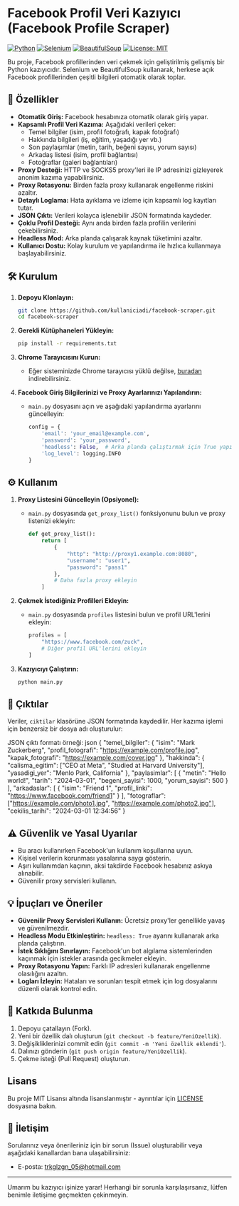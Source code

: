 # Facebook Profil Veri Kazıyıcı (Facebook Profile Scraper)

[![Python](https://img.shields.io/badge/python-3.7+-blue.svg)](https://www.python.org/downloads/)
[![Selenium](https://img.shields.io/badge/selenium-4.0+-brightgreen)](https://www.selenium.dev/)
[![BeautifulSoup](https://img.shields.io/badge/beautifulsoup4-4.9+-yellow)](https://www.crummy.com/software/BeautifulSoup/bs4/doc/)
[![License: MIT](https://img.shields.io/badge/License-MIT-green.svg)](https://opensource.org/licenses/MIT)

Bu proje, Facebook profillerinden veri çekmek için geliştirilmiş gelişmiş bir Python kazıyıcıdır. Selenium ve BeautifulSoup kullanarak, herkese açık Facebook profillerinden çeşitli bilgileri otomatik olarak toplar.

## 🌟 Özellikler

- **Otomatik Giriş:** Facebook hesabınıza otomatik olarak giriş yapar.
- **Kapsamlı Profil Veri Kazıma:** Aşağıdaki verileri çeker:
    - Temel bilgiler (isim, profil fotoğrafı, kapak fotoğrafı)
    - Hakkında bilgileri (iş, eğitim, yaşadığı yer vb.)
    - Son paylaşımlar (metin, tarih, beğeni sayısı, yorum sayısı)
    - Arkadaş listesi (isim, profil bağlantısı)
    - Fotoğraflar (galeri bağlantıları)
- **Proxy Desteği:** HTTP ve SOCKS5 proxy'leri ile IP adresinizi gizleyerek anonim kazıma yapabilirsiniz.
- **Proxy Rotasyonu:** Birden fazla proxy kullanarak engellenme riskini azaltır.
- **Detaylı Loglama:** Hata ayıklama ve izleme için kapsamlı log kayıtları tutar.
- **JSON Çıktı:** Verileri kolayca işlenebilir JSON formatında kaydeder.
- **Çoklu Profil Desteği:** Aynı anda birden fazla profilin verilerini çekebilirsiniz.
- **Headless Mod:** Arka planda çalışarak kaynak tüketimini azaltır.
- **Kullanıcı Dostu:** Kolay kurulum ve yapılandırma ile hızlıca kullanmaya başlayabilirsiniz.

## 🛠️ Kurulum

1.  **Depoyu Klonlayın:**

    ```bash
    git clone https://github.com/kullaniciadi/facebook-scraper.git
    cd facebook-scraper
    ```

2.  **Gerekli Kütüphaneleri Yükleyin:**

    ```bash
    pip install -r requirements.txt
    ```

3.  **Chrome Tarayıcısını Kurun:**

    -   Eğer sisteminizde Chrome tarayıcısı yüklü değilse, [buradan](https://www.google.com/chrome/) indirebilirsiniz.

4.  **Facebook Giriş Bilgilerinizi ve Proxy Ayarlarınızı Yapılandırın:**

    -   `main.py` dosyasını açın ve aşağıdaki yapılandırma ayarlarını güncelleyin:

        ```python
        config = {
            'email': 'your_email@example.com',
            'password': 'your_password',
            'headless': False,  # Arka planda çalıştırmak için True yapın
            'log_level': logging.INFO
        }
        ```

## ⚙️ Kullanım

1.  **Proxy Listesini Güncelleyin (Opsiyonel):**

    -   `main.py` dosyasında `get_proxy_list()` fonksiyonunu bulun ve proxy listenizi ekleyin:

        ```python
        def get_proxy_list():
            return [
                {
                    "http": "http://proxy1.example.com:8080",
                    "username": "user1",
                    "password": "pass1"
                },
                # Daha fazla proxy ekleyin
            ]
        ```

2.  **Çekmek İstediğiniz Profilleri Ekleyin:**

    -   `main.py` dosyasında `profiles` listesini bulun ve profil URL'lerini ekleyin:

        ```python
        profiles = [
            "https://www.facebook.com/zuck",
            # Diğer profil URL'lerini ekleyin
        ]
        ```

3.  **Kazıyıcıyı Çalıştırın:**

    ```bash
    python main.py
    ```

## 📂 Çıktılar

Veriler, `ciktilar` klasörüne JSON formatında kaydedilir. Her kazıma işlemi için benzersiz bir dosya adı oluşturulur:

JSON çıktı formatı örneği:
json
{
"temel_bilgiler": {
"isim": "Mark Zuckerberg",
"profil_fotografi": "https://example.com/profile.jpg",
"kapak_fotografi": "https://example.com/cover.jpg"
},
"hakkinda": {
"calisma_egitim": ["CEO at Meta", "Studied at Harvard University"],
"yasadigi_yer": "Menlo Park, California"
},
"paylasimlar": [
{
"metin": "Hello world!",
"tarih": "2024-03-01",
"begeni_sayisi": 1000,
"yorum_sayisi": 500
}
],
"arkadaslar": [
{
"isim": "Friend 1",
"profil_linki": "https://www.facebook.com/friend1"
}
],
"fotograflar": ["https://example.com/photo1.jpg", "https://example.com/photo2.jpg"],
"cekilis_tarihi": "2024-03-01 12:34:56"
}


## ⚠️ Güvenlik ve Yasal Uyarılar

-   Bu aracı kullanırken Facebook'un kullanım koşullarına uyun.
-   Kişisel verilerin korunması yasalarına saygı gösterin.
-   Aşırı kullanımdan kaçının, aksi takdirde Facebook hesabınız askıya alınabilir.
-   Güvenilir proxy servisleri kullanın.

## 💡 İpuçları ve Öneriler

-   **Güvenilir Proxy Servisleri Kullanın:** Ücretsiz proxy'ler genellikle yavaş ve güvenilmezdir.
-   **Headless Modu Etkinleştirin:** `headless: True` ayarını kullanarak arka planda çalıştırın.
-   **İstek Sıklığını Sınırlayın:** Facebook'un bot algılama sistemlerinden kaçınmak için istekler arasında gecikmeler ekleyin.
-   **Proxy Rotasyonu Yapın:** Farklı IP adresleri kullanarak engellenme olasılığını azaltın.
-   **Logları İzleyin:** Hataları ve sorunları tespit etmek için log dosyalarını düzenli olarak kontrol edin.

## 🤝 Katkıda Bulunma

1.  Depoyu çatallayın (Fork).
2.  Yeni bir özellik dalı oluşturun (`git checkout -b feature/YeniOzellik`).
3.  Değişikliklerinizi commit edin (`git commit -m 'Yeni özellik eklendi'`).
4.  Dalınızı gönderin (`git push origin feature/YeniOzellik`).
5.  Çekme isteği (Pull Request) oluşturun.

##  Lisans

Bu proje MIT Lisansı altında lisanslanmıştır - ayrıntılar için [LICENSE](LICENSE) dosyasına bakın.

## 📧 İletişim

Sorularınız veya önerileriniz için bir sorun (Issue) oluşturabilir veya aşağıdaki kanallardan bana ulaşabilirsiniz:

-   E-posta: trkglzgn_05@hotmail.com

---

Umarım bu kazıyıcı işinize yarar! Herhangi bir sorunla karşılaşırsanız, lütfen benimle iletişime geçmekten çekinmeyin.
